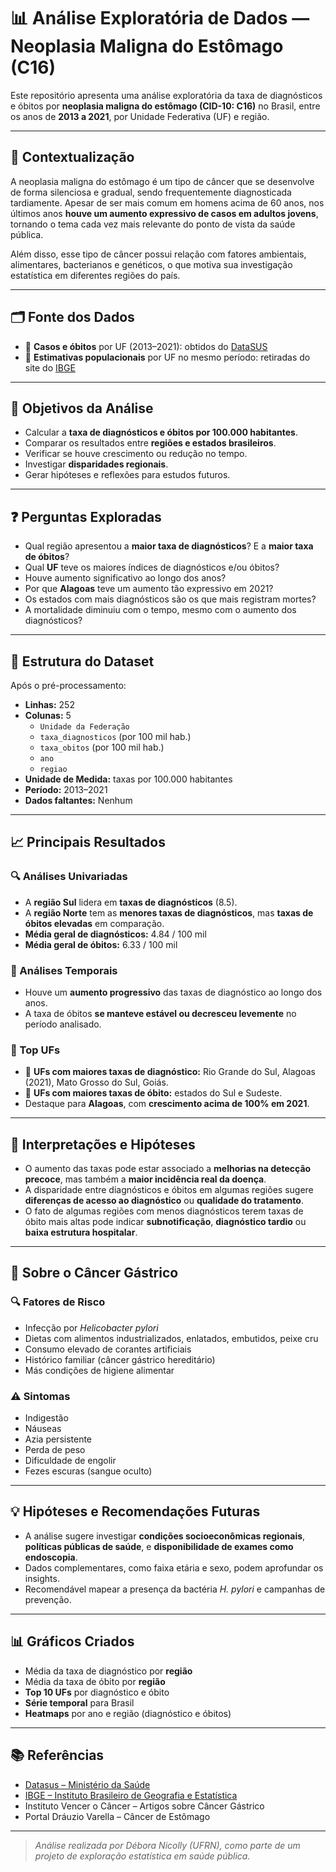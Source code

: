 # 📊 Análise Exploratória de Dados — Neoplasia Maligna do Estômago (C16)

Este repositório apresenta uma análise exploratória da taxa de diagnósticos e óbitos por **neoplasia maligna do estômago (CID-10: C16)** no Brasil, entre os anos de **2013 a 2021**, por Unidade Federativa (UF) e região.

---

## 🧾 Contextualização

A neoplasia maligna do estômago é um tipo de câncer que se desenvolve de forma silenciosa e gradual, sendo frequentemente diagnosticada tardiamente. Apesar de ser mais comum em homens acima de 60 anos, nos últimos anos **houve um aumento expressivo de casos em adultos jovens**, tornando o tema cada vez mais relevante do ponto de vista da saúde pública.

Além disso, esse tipo de câncer possui relação com fatores ambientais, alimentares, bacterianos e genéticos, o que motiva sua investigação estatística em diferentes regiões do país.

---

## 🗂️ Fonte dos Dados

- 🏥 **Casos e óbitos** por UF (2013–2021): obtidos do [DataSUS](http://www2.datasus.gov.br/)
- 👥 **Estimativas populacionais** por UF no mesmo período: retiradas do site do [IBGE](https://www.ibge.gov.br)

---

## 🎯 Objetivos da Análise

- Calcular a **taxa de diagnósticos e óbitos por 100.000 habitantes**.
- Comparar os resultados entre **regiões e estados brasileiros**.
- Verificar se houve crescimento ou redução no tempo.
- Investigar **disparidades regionais**.
- Gerar hipóteses e reflexões para estudos futuros.

---

## ❓ Perguntas Exploradas

- Qual região apresentou a **maior taxa de diagnósticos**? E a **maior taxa de óbitos**?
- Qual **UF** teve os maiores índices de diagnósticos e/ou óbitos?
- Houve aumento significativo ao longo dos anos?
- Por que **Alagoas** teve um aumento tão expressivo em 2021?
- Os estados com mais diagnósticos são os que mais registram mortes?
- A mortalidade diminuiu com o tempo, mesmo com o aumento dos diagnósticos?

---

## 🧱 Estrutura do Dataset

Após o pré-processamento:

- **Linhas:** 252
- **Colunas:** 5
  - `Unidade da Federação`
  - `taxa_diagnosticos` (por 100 mil hab.)
  - `taxa_obitos` (por 100 mil hab.)
  - `ano`
  - `regiao`
- **Unidade de Medida:** taxas por 100.000 habitantes
- **Período:** 2013–2021
- **Dados faltantes:** Nenhum

---

## 📈 Principais Resultados

### 🔍 Análises Univariadas

- A **região Sul** lidera em **taxas de diagnósticos** (8.5).
- A **região Norte** tem as **menores taxas de diagnósticos**, mas **taxas de óbitos elevadas** em comparação.
- **Média geral de diagnósticos:** 4.84 / 100 mil
- **Média geral de óbitos:** 6.33 / 100 mil

### 🔄 Análises Temporais

- Houve um **aumento progressivo** das taxas de diagnóstico ao longo dos anos.
- A taxa de óbitos **se manteve estável ou decresceu levemente** no período analisado.

### 🧮 Top UFs

- 📌 **UFs com maiores taxas de diagnóstico:** Rio Grande do Sul, Alagoas (2021), Mato Grosso do Sul, Goiás.
- 📌 **UFs com maiores taxas de óbito:** estados do Sul e Sudeste.
- Destaque para **Alagoas**, com **crescimento acima de 100% em 2021**.

---

## 🔬 Interpretações e Hipóteses

- O aumento das taxas pode estar associado a **melhorias na detecção precoce**, mas também a **maior incidência real da doença**.
- A disparidade entre diagnósticos e óbitos em algumas regiões sugere **diferenças de acesso ao diagnóstico** ou **qualidade do tratamento**.
- O fato de algumas regiões com menos diagnósticos terem taxas de óbito mais altas pode indicar **subnotificação**, **diagnóstico tardio** ou **baixa estrutura hospitalar**.

---

## 🦠 Sobre o Câncer Gástrico

### 🔍 Fatores de Risco

- Infecção por *Helicobacter pylori*
- Dietas com alimentos industrializados, enlatados, embutidos, peixe cru
- Consumo elevado de corantes artificiais
- Histórico familiar (câncer gástrico hereditário)
- Más condições de higiene alimentar

### ⚠️ Sintomas

- Indigestão
- Náuseas
- Azia persistente
- Perda de peso
- Dificuldade de engolir
- Fezes escuras (sangue oculto)

---

## 💡 Hipóteses e Recomendações Futuras

- A análise sugere investigar **condições socioeconômicas regionais**, **políticas públicas de saúde**, e **disponibilidade de exames como endoscopia**.
- Dados complementares, como faixa etária e sexo, podem aprofundar os insights.
- Recomendável mapear a presença da bactéria *H. pylori* e campanhas de prevenção.

---

## 📊 Gráficos Criados

- Média da taxa de diagnóstico por **região**
- Média da taxa de óbito por **região**
- **Top 10 UFs** por diagnóstico e óbito
- **Série temporal** para Brasil
- **Heatmaps** por ano e região (diagnóstico e óbitos)

---

## 📚 Referências

- [Datasus – Ministério da Saúde](http://www2.datasus.gov.br/)
- [IBGE – Instituto Brasileiro de Geografia e Estatística](https://www.ibge.gov.br)
- Instituto Vencer o Câncer – Artigos sobre Câncer Gástrico
- Portal Dráuzio Varella – Câncer de Estômago

---

> *Análise realizada por Débora Nicolly (UFRN), como parte de um projeto de exploração estatística em saúde pública.*
